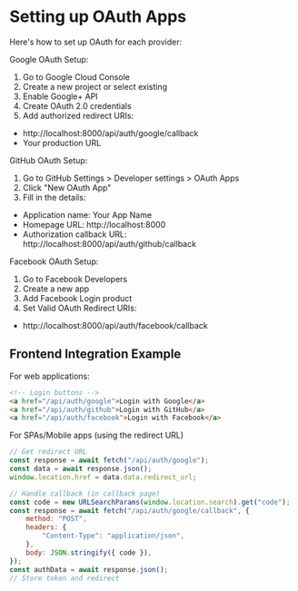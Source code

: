 # Setting up OAuth Apps

Here's how to set up OAuth for each provider:

Google OAuth Setup:

1. Go to Google Cloud Console
2. Create a new project or select existing
3. Enable Google+ API
4. Create OAuth 2.0 credentials
5. Add authorized redirect URIs:

-   http://localhost:8000/api/auth/google/callback
-   Your production URL

GitHub OAuth Setup:

1. Go to GitHub Settings > Developer settings > OAuth Apps
2. Click "New OAuth App"
3. Fill in the details:

-   Application name: Your App Name
-   Homepage URL: http://localhost:8000
-   Authorization callback URL: http://localhost:8000/api/auth/github/callback

Facebook OAuth Setup:

1. Go to Facebook Developers
2. Create a new app
3. Add Facebook Login product
4. Set Valid OAuth Redirect URIs:

-   http://localhost:8000/api/auth/facebook/callback

## Frontend Integration Example

For web applications:

```html
<!-- Login buttons -->
<a href="/api/auth/google">Login with Google</a>
<a href="/api/auth/github">Login with GitHub</a>
<a href="/api/auth/facebook">Login with Facebook</a>
```

For SPAs/Mobile apps (using the redirect URL)

```javascript
// Get redirect URL
const response = await fetch("/api/auth/google");
const data = await response.json();
window.location.href = data.data.redirect_url;

// Handle callback (in callback page)
const code = new URLSearchParams(window.location.search).get("code");
const response = await fetch("/api/auth/google/callback", {
    method: "POST",
    headers: {
        "Content-Type": "application/json",
    },
    body: JSON.stringify({ code }),
});
const authData = await response.json();
// Store token and redirect
```
